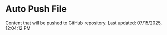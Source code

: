 # Auto Push File

Content that will be pushed to GitHub repository.
Last updated: 07/15/2025, 12:04:12 PM